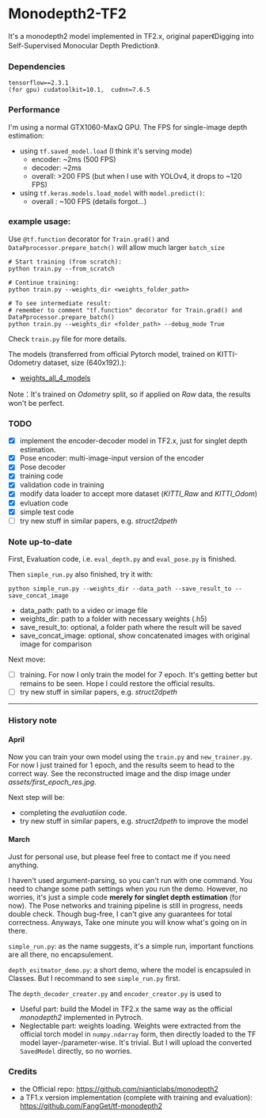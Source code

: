 # Monodepth2-TF2
It's a monodepth2 model implemented in TF2.x, original paper《Digging into Self-Supervised Monocular Depth Prediction》.

### Dependencies
```
tensorflow==2.3.1
(for gpu) cudatoolkit=10.1,  cudnn=7.6.5
```

### Performance
I'm using a normal GTX1060-MaxQ GPU. The FPS for single-image depth estimation:
- using `tf.saved_model.load` (I think it's serving mode)
  - encoder: ~2ms (500 FPS)
  - decoder: ~2ms
  - overall: >200 FPS (but when I use with YOLOv4, it drops to ~120 FPS)
- using `tf.keras.models.load_model` with `model.predict()`:
  - overall : ~100 FPS (details forgot...)

### example usage:
Use `@tf.function` decorator for `Train.grad()` and `DataPprocessor.prepare_batch()` will allow much larger `batch_size`
```
# Start training (from scratch):
python train.py --from_scratch

# Continue training:
python train.py --weights_dir <weights_folder_path>

# To see intermediate result:
# remember to comment "tf.function" decorator for Train.grad() and DataPprocessor.prepare_batch()
python train.py --weights_dir <folder_path> --debug_mode True
```
Check `train.py` file for more details.


The models (transferred from official Pytorch model, trained on KITTI-Odometry dataset, size (640x192).):
- [weights_all_4_models](https://drive.google.com/drive/folders/1hPLVCowqvypekJy4UAB_HHAt1xtqR-H_?usp=sharing) 

Note：It's trained on *Odometry* split, so if applied on *Raw* data, the results won't be perfect.

### TODO
- [X] implement the encoder-decoder model in TF2.x, just for singlet depth estimation. 
- [X] Pose encoder: multi-image-input version of the encoder
- [X] Pose decoder
- [X] training code
- [X] validation code in training
- [X] modify data loader to accept more dataset (*KITTI_Raw* and *KITTI_Odom*)
- [X] evluation code
- [X] simple test code
- [ ] try new stuff in similar papers, e.g. *struct2dpeth*

### Note up-to-date
First, Evaluation code, i.e. `eval_depth.py` and `eval_pose.py` is finished.

Then `simple_run.py` also finished, try it with:
```
python simple_run.py --weights_dir --data_path --save_result_to --save_concat_image
```
- data_path: path to a video or image file
- weights_dir: path to a folder with necessary weights (.h5)
- save_result_to: optional, a folder path where the result will be saved
- save_concat_image: optional, show concatenated images with original image for comparison

Next move:
- [ ] training. For now I only train the model for 7 epoch. It's getting better but remains to be seen. Hope I could restore the official results.
- [ ] try new stuff in similar papers, e.g. *struct2dpeth*

---

### History note
#### April

Now you can train your own model using the `train.py` and `new_trainer.py`. For now I just trained for 1 epoch, and the results seem to head to the correct way. See the reconstructed image and the disp image under *assets/first_epoch_res.jpg*. 

Next step will be:
- completing the *evaluatiion* code.
- try new stuff in similar papers, e.g. *struct2dpeth* to improve the model

#### March
Just for personal use, but please feel free to contact me if you need anything. 

I haven't used argument-parsing, so you can't run with one command. You need to change some path settings when you run the demo. However, no worries, it's just a simple code **merely for singlet depth estimation** (for now). The Pose networks and training pipeline is still in progress, needs double check. Though bug-free, I can't give any guarantees for total correctness.
Anyways, Take one minute you will know what's going on in there.

`simple_run.py`: as the name suggests, it's a simple run, important functions are all there, no encapsulement.

`depth_esitmator_demo.py`: a short demo, where the model is encapsuled in Classes. But I recommand to see `simple_run.py` first.

The `depth_decoder_creater.py` and `encoder_creator.py` is used to 
- Useful part: build the Model in TF2.x the same way as the official *monodepth2* implemented in Pytroch.
- Neglectable part: weights loading. Weights were extracted from the official torch model in `numpy.ndarray` form, then directly loaded to the TF model layer-/parameter-wise. It's trivial. But I will upload the converted `SavedModel` directly, so no worries.

### Credits
- the Official repo: https://github.com/nianticlabs/monodepth2
- a TF1.x version implementation (complete with training and evaluation): https://github.com/FangGet/tf-monodepth2
